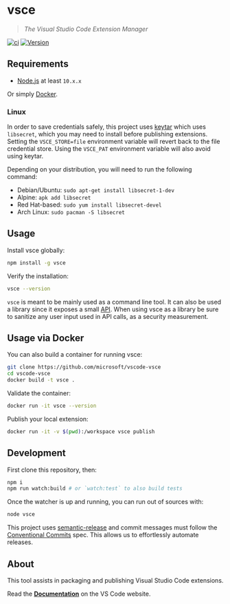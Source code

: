 # vsce

> _The Visual Studio Code Extension Manager_

[![ci](https://github.com/microsoft/vsce/workflows/ci/badge.svg)](https://github.com/microsoft/vsce/actions?query=workflow%3Aci)
[![Version](https://img.shields.io/npm/v/vsce.svg)](https://npmjs.org/package/vsce)

## Requirements

- [Node.js](https://nodejs.org/en/) at least `10.x.x`

Or simply [Docker](#via-docker).

### Linux

In order to save credentials safely, this project uses [keytar](https://www.npmjs.com/package/keytar) which uses `libsecret`, which you may need to install before publishing extensions. Setting the `VSCE_STORE=file` environment variable will revert back to the file credential store. Using the `VSCE_PAT` environment variable will also avoid using keytar.

Depending on your distribution, you will need to run the following command:

- Debian/Ubuntu: `sudo apt-get install libsecret-1-dev`
- Alpine: `apk add libsecret`
- Red Hat-based: `sudo yum install libsecret-devel`
- Arch Linux: `sudo pacman -S libsecret`

## Usage

Install vsce globally:

```sh
npm install -g vsce
```

Verify the installation:

```sh
vsce --version
```

`vsce` is meant to be mainly used as a command line tool. It can also be used a library since it exposes a small [API](https://github.com/microsoft/vscode-vsce/blob/main/src/api.ts). When using vsce as a library be sure to sanitize any user input used in API calls, as a security measurement.

## Usage via Docker

You can also build a container for running vsce:

```sh
git clone https://github.com/microsoft/vscode-vsce
cd vscode-vsce
docker build -t vsce .
```

Validate the container:

```sh
docker run -it vsce --version
```

Publish your local extension:

```sh
docker run -it -v $(pwd):/workspace vsce publish
```

## Development

First clone this repository, then:

```sh
npm i
npm run watch:build # or `watch:test` to also build tests
```

Once the watcher is up and running, you can run out of sources with:

```sh
node vsce
```

This project uses [semantic-release](https://semantic-release.gitbook.io/semantic-release/) and commit messages must follow the [Conventional Commits](https://www.conventionalcommits.org/en/v1.0.0/) spec. This allows us to effortlessly automate releases.

## About

This tool assists in packaging and publishing Visual Studio Code extensions.

Read the [**Documentation**](https://code.visualstudio.com/api/working-with-extensions/publishing-extension) on the VS Code website.
